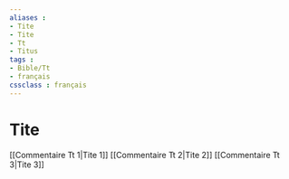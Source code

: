 ```yaml
---
aliases : 
- Tite
- Tite
- Tt
- Titus
tags : 
- Bible/Tt
- français
cssclass : français
---
```


# Tite

[[Commentaire Tt 1|Tite 1]]
[[Commentaire Tt 2|Tite 2]]
[[Commentaire Tt 3|Tite 3]]
